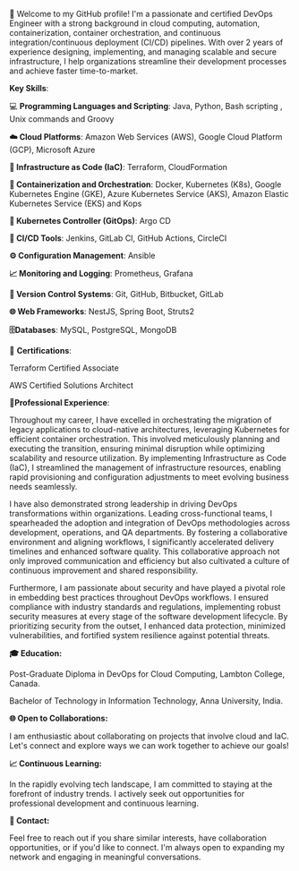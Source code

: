 🚀  Welcome to my GitHub profile! I'm a passionate and certified DevOps Engineer with a strong background in cloud computing, automation, containerization, container orchestration, and continuous integration/continuous deployment (CI/CD) pipelines.  With over 2 years of experience designing, implementing, and managing scalable and secure infrastructure, I help organizations streamline their development processes and achieve faster time-to-market.

 **Key Skills**:

💻 **Programming Languages and Scripting**: Java, Python, Bash scripting , Unix commands and Groovy
    

**☁️ Cloud Platforms**: Amazon Web Services (AWS), Google Cloud Platform (GCP), Microsoft Azure

**📜 Infrastructure as Code (IaC)**: Terraform, CloudFormation

**🐳 Containerization and Orchestration**: Docker, Kubernetes (K8s), Google Kubernetes Engine (GKE), Azure Kubernetes Service (AKS), Amazon Elastic Kubernetes Service (EKS) and Kops

**🔄 Kubernetes Controller (GitOps)**: Argo CD

**🔧 CI/CD Tools**: Jenkins, GitLab CI, GitHub Actions, CircleCI

**⚙️ Configuration Management**: Ansible

**📈 Monitoring and Logging**: Prometheus, Grafana

**📂 Version Control Systems**: Git, GitHub, Bitbucket, GitLab

**🌐 Web Frameworks**: NestJS, Spring Boot, Struts2

**🗄️Databases**: MySQL, PostgreSQL, MongoDB

📜 **Certifications**:

Terraform Certified Associate

AWS Certified Solutions Architect

**🏢Professional Experience**:

Throughout my career, I have excelled in orchestrating the migration of legacy applications to cloud-native architectures, leveraging Kubernetes for efficient container orchestration. This involved meticulously planning and executing the transition, ensuring minimal disruption while optimizing scalability and resource utilization. By implementing Infrastructure as Code (IaC), I streamlined the management of infrastructure resources, enabling rapid provisioning and configuration adjustments to meet evolving business needs seamlessly.

I have also demonstrated strong leadership in driving DevOps transformations within organizations. Leading cross-functional teams, I spearheaded the adoption and integration of DevOps methodologies across development, operations, and QA departments. By fostering a collaborative environment and aligning workflows, I significantly accelerated delivery timelines and enhanced software quality. This collaborative approach not only improved communication and efficiency but also cultivated a culture of continuous improvement and shared responsibility.

Furthermore, I am passionate about security and have played a pivotal role in embedding best practices throughout DevOps workflows. I ensured compliance with industry standards and regulations, implementing robust security measures at every stage of the software development lifecycle. By prioritizing security from the outset, I enhanced data protection, minimized vulnerabilities, and fortified system resilience against potential threats.

**🎓 Education:**

Post-Graduate Diploma in DevOps for Cloud Computing, Lambton College, Canada.

Bachelor of Technology in Information Technology, Anna University, India.

**🌐 Open to Collaborations:**

I am enthusiastic about collaborating on projects that involve cloud and IaC. Let's connect and explore ways we can work together to achieve our goals!

**📈 Continuous Learning:**

In the rapidly evolving tech landscape, I am committed to staying at the forefront of industry trends. I actively seek out opportunities for professional development and continuous learning.

**📧 Contact:**

Feel free to reach out if you share similar interests, have collaboration opportunities, or if you'd like to connect. I'm always open to expanding my network and engaging in meaningful conversations.

